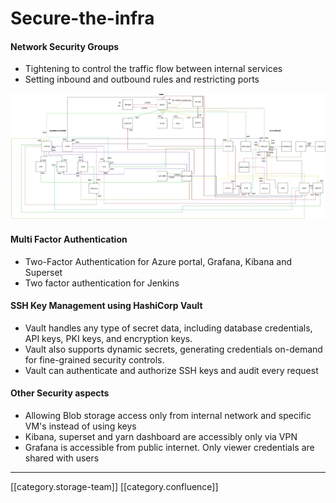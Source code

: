 # Secure-the-infra

#### Network Security Groups

* Tightening to control the traffic flow between internal services
* Setting inbound and outbound rules and restricting ports

![](<../../../../../.gitbook/assets/NSGFinetuning-min (1).jpg>)

#### Multi Factor Authentication

* Two-Factor Authentication for Azure portal, Grafana, Kibana and Superset
* Two factor authentication for Jenkins

#### SSH Key Management using HashiCorp Vault

* Vault handles any type of secret data, including database credentials, API keys, PKI keys, and encryption keys.
* Vault also supports dynamic secrets, generating credentials on-demand for fine-grained security controls.
* Vault can authenticate and authorize SSH keys and audit every request

#### Other Security aspects

* Allowing Blob storage access only from internal network and specific VM's instead of using keys
* Kibana, superset and yarn dashboard are accessibly only via VPN
* Grafana is accessible from public internet. Only viewer credentials are shared with users

***

\[\[category.storage-team]] \[\[category.confluence]]
